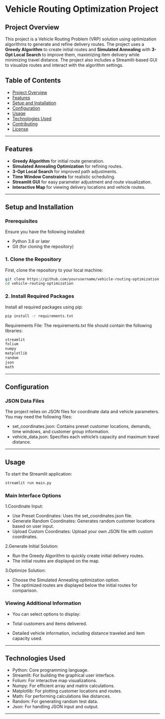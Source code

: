 # Vehicle Routing Optimization Project

## Project Overview
This project is a Vehicle Routing Problem (VRP) solution using optimization algorithms to generate and refine delivery routes. The project uses a **Greedy Algorithm** to create initial routes and **Simulated Annealing** with **3-Opt Local Search** to improve them, maximizing item delivery while minimizing travel distance. The project also includes a Streamlit-based GUI to visualize routes and interact with the algorithm settings.

## Table of Contents
- [Project Overview](#project-overview)
- [Features](#features)
- [Setup and Installation](#setup-and-installation)
- [Configuration](#configuration)
- [Usage](#usage)
- [Technologies Used](#technologies-used)
- [Contributing](#contributing)
- [License](#license)

---

## Features
- **Greedy Algorithm** for initial route generation.
- **Simulated Annealing Optimization** for refining routes.
- **3-Opt Local Search** for improved path adjustments.
- **Time Window Constraints** for realistic scheduling.
- **Streamlit GUI** for easy parameter adjustment and route visualization.
- **Interactive Map** for viewing delivery locations and vehicle routes.

---

## Setup and Installation

### Prerequisites
Ensure you have the following installed:
- Python 3.8 or later
- Git (for cloning the repository)

### 1. Clone the Repository
First, clone the repository to your local machine:
```bash
git clone https://github.com/yourusername/vehicle-routing-optimization.git
cd vehicle-routing-optimization
```

### 2. Install Required Packages
Install all required packages using pip:
```bash
pip install -r requirements.txt
```

Requirements File: The requirements.txt file should contain the following libraries:
```bash
streamlit
folium
numpy
matplotlib
random
json
math
```

---

## Configuration

### JSON Data Files
The project relies on JSON files for coordinate data and vehicle parameters. You may need the following files:

- set_coordinates.json: Contains preset customer locations, demands, time windows, and customer group information.
- vehicle_data.json: Specifies each vehicle’s capacity and maximum travel distance.

---

## Usage
To start the Streamlit application:
```bash
streamlit run main.py
```

### Main Interface Options
1.Coordinate Input:

- Use Preset Coordinates: Uses the set_coordinates.json file.
- Generate Random Coordinates: Generates random customer locations based on user input.
- Upload Custom Coordinates: Upload your own JSON file with custom coordinates.

2.Generate Initial Solution:

- Run the Greedy Algorithm to quickly create initial delivery routes.
- The initial routes are displayed on the map.

3.Optimize Solution:

- Choose the Simulated Annealing optimization option.
- The optimized routes are displayed below the initial routes for comparison.

### Viewing Additional Information
- You can select options to display:

- Total customers and items delivered.
- Detailed vehicle information, including distance traveled and item capacity used.

---

## Technologies Used
- Python: Core programming language.
- Streamlit: For building the graphical user interface.
- Folium: For interactive map visualizations.
- Numpy: For efficient array and matrix calculations.
- Matplotlib: For plotting customer locations and routes.
- Math: For performing calculations like distances.
- Random: For generating random test data.
- Json: For handling JSON input and output.

---